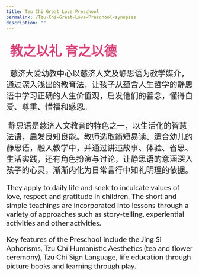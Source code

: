 ```yaml
---
title: Tzu Chi Great Love Preschool
permalink: /Tzu-Chi-Great-Love-Preschool-synopses
description: ""
---
```

<h4 style="font-size: 35px;font-family: KaiTi;padding-top:12px ;margin:10px;
color: #d84178;">教之以礼 育之以德</h4>
<p style="font-size: 21px;font-family: KaiTi;">     慈济大爱幼教中心以慈济人文及静思语为教学媒介，通过深入浅出的教育法，让孩子从蕴含人生哲学的静思语中学习正确的人生价值观，启发他们的善念，懂得自爱、尊重、惜福和感恩。</p>
<p style="font-size: 21px;font-family: KaiTi;"> 静思语是慈济人文教育的特色之一，以生活化的智慧法语，启发良知良能。教师选取简短易读、适合幼儿的静思语，融入教学中，并通过讲述故事、体验、省思、生活实践，还有角色扮演与讨论，让静思语的意涵深入孩子的心灵，渐渐内化为日常言行中知礼明理的依据。</p>
<p  style="font-size: 20px;font-family:Lato,sans-serif;">They apply to daily life and seek to inculcate values of love, respect and gratitude in children. The short and simple teachings are incorporated into lessons through a variety of approaches such as story-telling, experiential activities and other activities.</p>
<p  style="font-size: 20px;font-family:Lato,sans-serif;">Key features of the Preschool include the Jing Si Aphorisms, Tzu Chi Humanistic Aesthetics (tea and flower ceremony), Tzu Chi Sign Language, life education through picture books and learning through play. 
</p>
